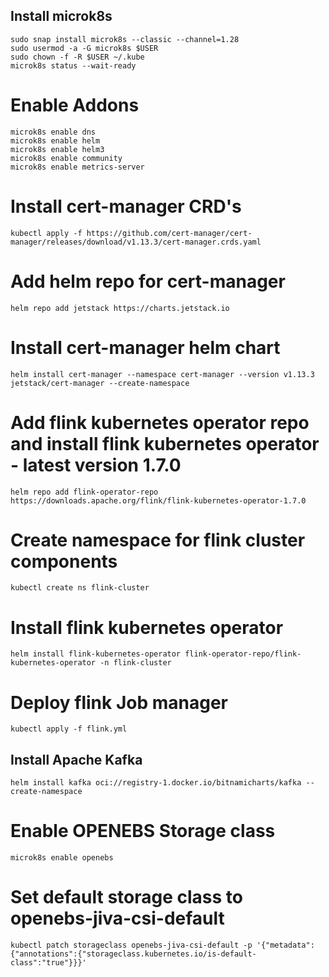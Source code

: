 ## Install microk8s 
```
sudo snap install microk8s --classic --channel=1.28
sudo usermod -a -G microk8s $USER
sudo chown -f -R $USER ~/.kube
microk8s status --wait-ready
```
# Enable Addons
```
microk8s enable dns
microk8s enable helm
microk8s enable helm3
microk8s enable community
microk8s enable metrics-server
```
# Install cert-manager CRD's
```
kubectl apply -f https://github.com/cert-manager/cert-manager/releases/download/v1.13.3/cert-manager.crds.yaml
```
# Add helm repo for cert-manager
```
helm repo add jetstack https://charts.jetstack.io
```
# Install cert-manager helm chart
```
helm install cert-manager --namespace cert-manager --version v1.13.3 jetstack/cert-manager --create-namespace
```
# Add flink kubernetes operator repo and install flink kubernetes operator - latest version 1.7.0
```
helm repo add flink-operator-repo https://downloads.apache.org/flink/flink-kubernetes-operator-1.7.0
```
# Create namespace for flink cluster components
```
kubectl create ns flink-cluster
```
# Install flink kubernetes operator
```
helm install flink-kubernetes-operator flink-operator-repo/flink-kubernetes-operator -n flink-cluster
```
# Deploy flink Job manager
```
kubectl apply -f flink.yml
```
## Install Apache Kafka
```
helm install kafka oci://registry-1.docker.io/bitnamicharts/kafka --create-namespace
```
# Enable OPENEBS Storage class
```
microk8s enable openebs
``` 
# Set default storage class to openebs-jiva-csi-default
```
kubectl patch storageclass openebs-jiva-csi-default -p '{"metadata": {"annotations":{"storageclass.kubernetes.io/is-default-class":"true"}}}'
```

